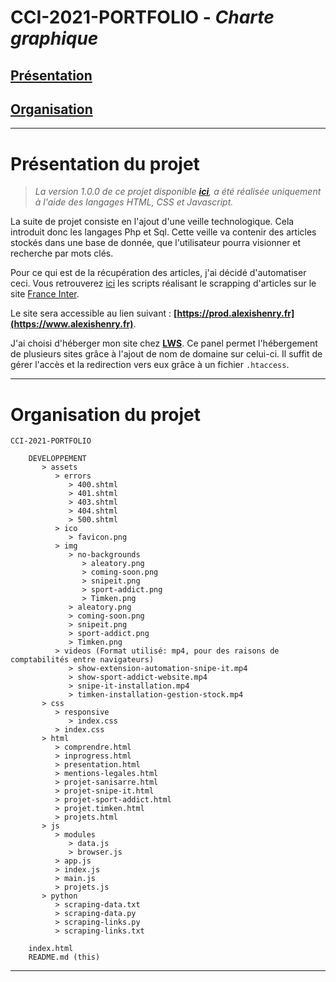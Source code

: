 # CCI-2021-PORTFOLIO - **_Charte graphique_**

## **[Présentation](#présentation-du-projet)**

## **[Organisation](#organisation-du-projet)**

---

# **Présentation du projet**

> *La version 1.0.0 de ce projet disponible **[ici](https://github.com/AlxisHenry/CCI-2021-PORTFOLIO/tree/v1.0.0)**, a été réalisée uniquement à l'aide des langages HTML, CSS et Javascript.*

La suite de projet consiste en l'ajout d'une veille technologique. Cela introduit donc les langages Php et Sql. Cette veille va contenir des articles stockés dans une base de donnée, que l'utilisateur pourra visionner et recherche par mots clés.

Pour ce qui est de la récupération des articles, j'ai décidé d'automatiser ceci. Vous retrouverez [ici](https://github.com/AlxisHenry/CCI-2021-PORTFOLIO/tree/v1.0.0/DEVELOPPEMENT/python) les scripts réalisant le scrapping d'articles sur le site [France Inter](https://www.franceinter.fr/).

Le site sera accessible au lien suivant : **[https://prod.alexishenry.fr](https://www.alexishenry.fr)**.


J'ai choisi d'héberger mon site chez **[LWS](https://www.lws.fr/)**.
Ce panel permet l'hébergement de plusieurs sites grâce à l'ajout de nom de domaine sur celui-ci. Il suffit de gérer l'accès et la redirection vers eux grâce à un fichier `.htaccess`.<br>

---

# **Organisation du projet**

    CCI-2021-PORTFOLIO

        DEVELOPPEMENT
           > assets      
              > errors
                 > 400.shtml
                 > 401.shtml
                 > 403.shtml
                 > 404.shtml
                 > 500.shtml 
              > ico
                 > favicon.png
              > img
                 > no-backgrounds
                    > aleatory.png
                    > coming-soon.png
                    > snipeit.png
                    > sport-addict.png
                    > Timken.png
                 > aleatory.png
                 > coming-soon.png
                 > snipeit.png
                 > sport-addict.png
                 > Timken.png
              > videos (Format utilisé: mp4, pour des raisons de comptabilités entre navigateurs)
                 > show-extension-automation-snipe-it.mp4
                 > show-sport-addict-website.mp4
                 > snipe-it-installation.mp4
                 > timken-installation-gestion-stock.mp4
           > css
              > responsive
                 > index.css
              > index.css
           > html
              > comprendre.html
              > inprogress.html
              > presentation.html
              > mentions-legales.html
              > projet-sanisarre.html
              > projet-snipe-it.html
              > projet-sport-addict.html
              > projet.timken.html
              > projets.html
           > js
              > modules
                 > data.js
                 > browser.js
              > app.js
              > index.js
              > main.js
              > projets.js
           > python
              > scraping-data.txt
              > scraping-data.py
              > scraping-links.py
              > scraping-links.txt

        index.html
        README.md (this)

---

